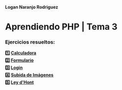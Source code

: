 **Logan Naranjo Rodriguez**  
# Aprendiendo PHP | Tema 3

### Ejercicios resueltos:

**1️⃣ [Calculadora](https://github.com/LoganNDE/Ejercicios-PHP/tree/main/3-Ejercicios/calculadora)**  
**2️⃣ [Formulario](https://github.com/LoganNDE/Ejercicios-PHP/tree/main/3-Ejercicios/formulario)**  
**3️⃣ [Login](https://github.com/LoganNDE/Ejercicios-PHP/tree/main/3-Ejercicios/login)**  
**4️⃣ [Subida de Imágenes](https://github.com/LoganNDE/Ejercicios-PHP/tree/main/3-Ejercicios/subirImagenes)**  
**5️⃣ [Ley d'Hont](https://github.com/LoganNDE/Ejercicios-PHP/tree/main/3-Ejercicios/ley-d-hont)**  
